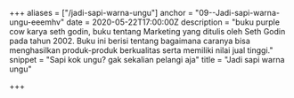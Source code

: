 +++
aliases = ["/jadi-sapi-warna-ungu"]
anchor = "09--Jadi-sapi-warna-ungu-eeemhv"
date = 2020-05-22T17:00:00Z
description = "buku purple cow karya seth godin, buku tentang Marketing yang ditulis oleh Seth Godin pada tahun 2002. Buku ini berisi tentang bagaimana caranya bisa menghasilkan produk-produk berkualitas serta memiliki nilai jual tinggi."
snippet = "Sapi kok ungu? gak sekalian pelangi aja"
title = "Jadi sapi warna ungu"

+++
